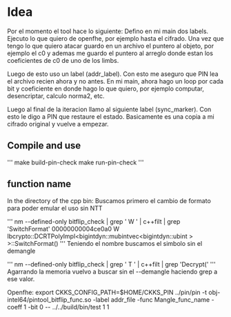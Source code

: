 # Idea


Por el momento el tool hace lo siguiente:
Defino en mi main dos labels.
Ejecuto lo que quiero de openfhe, por ejemplo hasta el cifrado.
Una vez que tengo lo que quiero atacar guardo en un archivo el puntero al objeto, por ejemplo
el c0 y ademas me guardo el puntero al arreglo donde estan los coeficientes de c0 de uno de los limbs.

Luego de esto uso un label (addr_label). Con esto me aseguro que PIN lea el archivo recien ahora y no antes.
En mi main, ahora hago un loop por cada bit y coeficiente en donde hago lo que quiero, por ejemplo computar, desencriptar, calculo norma2, etc.

Luego al final de la iteracion llamo al siguiente label (sync_marker).
Con esto le digo a PIN que restaure el estado. Basicamente es una copia a mi cifrado original y vuelve a empezar.

## Compile and use


'''
make build-pin-check
make run-pin-check
'''


## function name

In the directory of the cpp bin: Buscamos primero el cambio de formato para poder emular el uso sin NTT

'''
nm --defined-only bitflip_check   | grep ' W '   | c++filt   | grep 'SwitchFormat'
00000000004ce0a0 W lbcrypto::DCRTPolyImpl<bigintdyn::mubintvec<bigintdyn::ubint<unsigned long> > >::SwitchFormat()
'''
Teniendo el nombre buscamos el simbolo sin el demangle

'''
nm --defined-only bitflip_check   | grep ' T '   | c++filt   | grep 'Decrypt('
'''
Agarrando la memoria vuelvo a buscar sin el --demangle haciendo grep a ese valor.

Openfhe: export CKKS_CONFIG_PATH=$HOME/CKKS_PIN
../pin/pin -t obj-intel64/pintool_bitflip_func.so -label addr_file -func Mangle_func_name -coeff 1 -bit 0 -- ../../build/bin/test 1 1

